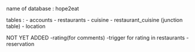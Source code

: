 name of database : hope2eat

tables : 
    -  accounts
    - restaurants
    - cuisine
    - restaurant_cuisine (junction table)
    - location

NOT YET ADDED
    -rating(for comments)
    -trigger for rating in restaurants
    -reservation

